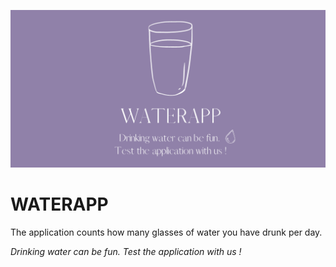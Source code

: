 ![image](./logo.png)

# WATERAPP

The application counts how many glasses of water you have drunk per day.

*Drinking water can be fun. Test the application with us !*

